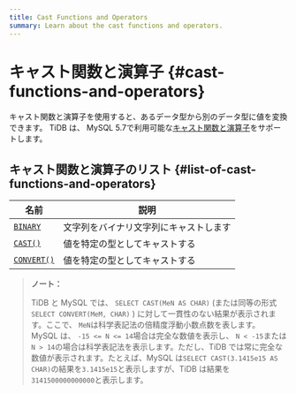 ```yaml
---
title: Cast Functions and Operators
summary: Learn about the cast functions and operators.
---
```


# キャスト関数と演算子 {#cast-functions-and-operators}

キャスト関数と演算子を使用すると、あるデータ型から別のデータ型に値を変換できます。 TiDB は、 MySQL 5.7で利用可能な[キャスト関数と演算子](https://dev.mysql.com/doc/refman/5.7/en/cast-functions.html)をサポートします。

## キャスト関数と演算子のリスト {#list-of-cast-functions-and-operators}

| 名前                                                                                          | 説明                  |
| ------------------------------------------------------------------------------------------- | ------------------- |
| [`BINARY`](https://dev.mysql.com/doc/refman/5.7/en/cast-functions.html#operator_binary)     | 文字列をバイナリ文字列にキャストします |
| [`CAST()`](https://dev.mysql.com/doc/refman/5.7/en/cast-functions.html#function_cast)       | 値を特定の型としてキャストする     |
| [`CONVERT()`](https://dev.mysql.com/doc/refman/5.7/en/cast-functions.html#function_convert) | 値を特定の型としてキャストする     |

> **ノート：**
>
> TiDB と MySQL では、 `SELECT CAST(MeN AS CHAR)` (または同等の形式`SELECT CONVERT(MeM, CHAR)` ) に対して一貫性のない結果が表示されます。ここで、 `MeN`は科学表記法の倍精度浮動小数点数を表します。 MySQL は、 `-15 <= N <= 14`場合は完全な数値を表示し、 `N < -15`または`N > 14`の場合は科学表記法を表示します。ただし、TiDB では常に完全な数値が表示されます。たとえば、MySQL は`SELECT CAST(3.1415e15 AS CHAR)`の結果を`3.1415e15`と表示しますが、TiDB は結果を`3141500000000000`と表示します。

